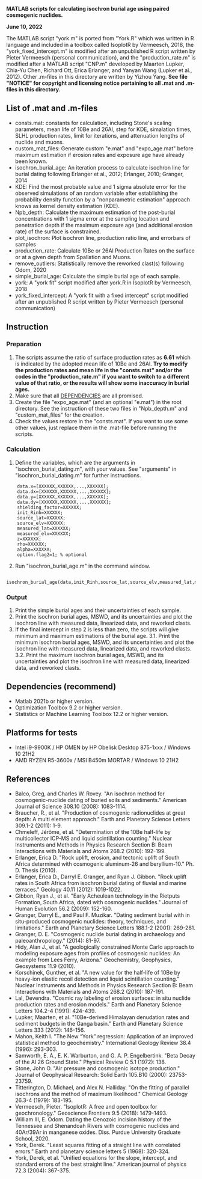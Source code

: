 **MATLAB scripts for calculating isochron burial age using paired cosmogenic nuclides.**

**June 10, 2022**

The MATLAB script "york.m" is ported from "York.R" which was written in R language and included in a toolbox called IsoplotR by Vermeesch, 2018, the "york_fixed_intercept.m" is modified after an unpublished R script written by Pieter Vermeesch (personal communication), and the "production_rate.m" is modified after a MATLAB script "CNP.m" developed by Maarten Lupker, Chia-Yu Chen, Richard Ott, Erica Erlanger, and Yanyan Wang (Lupker et al., 2012). Other .m-files in this directory are written by Yizhou Yang. **See file "NOTICE" for copyright and licensing notice pertaining to all .mat and .m-files in this directory.**

## List of .mat and .m-files
 - consts.mat: constants for calculation, including Stone's scaling parameters, mean life of 10Be and 26Al, step for KDE, simalation times, SLHL production rates, limit for iterations, and attenuation lengths of nuclide and muons.
 - custom_mat_files: Generate custom "e.mat" and "expo_age.mat" before maximum estimation if erosion rates and exposure age have already been known.
 - isochron_burial_age: An iteration process to calculate isochron line for burial dating following Erlanger et al., 2012; Erlanger, 2010; Granger, 2014
 - KDE: Find the most probable value and 1 sigma absolute error for the observed simulations of an random variable after establishing the probability density function by a "nonparametric estimation" approach knows as kernel density estimation (KDE).
 - Npb_depth: Calculate the maximum estimation of the post-burial concentrations with 1 sigma error at the sampling location and penetration depth if the maximum exposure age (and additional erosion rate) of the surface is constrained.
 - plot_isochron: Plot isochron line, production ratio line, and errorbars of samples
 - production_rate: Calculate 10Be or 26Al Production Rates on the surface or at a given depth from Spallation and Muons.
 - remove_outliers: Statistically remove the reworked clast(s) following Odom, 2020
 - simple_burial_age: Calculate the simple burial age of each sample.
 - york: A "york fit" script modified after york.R in IsoplotR by Vermeesch, 2018
 - york_fixed_intercept: A "york fit with a fixed intercept" script modified after an unpublished R script written by Pieter Vermeesch (personal communication)

## Instruction
### Preparation
1.  The scripts assume the ratio of surface production rates as  **6.61**  which is indicated by the adopted mean life of 10Be and 26Al.  **Try to modify the production rates and mean life in the "consts.mat" and/or the codes in the "production_rate.m" if you want to switch to a different value of that ratio, or the results will show some inaccuracy in burial ages.**
2. Make sure that all [DEPENDENCIES](https://github.com/QaidamGhost/isochron_burial_dating#software-version-and-dependency) are all promised.
3. Create the file "expo_age.mat" (and an optional "e.mat") in the root directory. See the instruction of these two files in "Npb_depth.m" and "custom_mat_files" for the creation.
4. Check the values restore in the "consts.mat". If you want to use some other values, just replace them in the .mat-file before running the scripts.
### Calculation
1.  Define the variables, which are the arguments in "isochron_burial_dating.m", with your values. See "arguments" in "isochron_burial_dating.m" for further instructions.
```
    data.x=[XXXXXX,XXXXXX,...,XXXXXX];
    data.dx=[XXXXXX,XXXXXX,...,XXXXXX];
    data.y=[XXXXXX,XXXXXX,...,XXXXXX];
    data.dy=[XXXXXX,XXXXXX,...,XXXXXX];
    shielding_factor=XXXXXX;
    init_Rinh=XXXXXX;
    source_lat=XXXXXX;
    source_elv=XXXXXX;
    measured_lat=XXXXXX;
    measured_elv=XXXXXX;
    z=XXXXXX;
    rho=XXXXXX;
    alpha=XXXXXX;
    option.flag2=1; % optional
```
2.  Run "isochron_burial_age.m" in the command window.
 ```
	isochron_burial_age(data,init_Rinh,source_lat,source_elv,measured_lat,measured_elv,shielding_factor,z,rho,alpha,option);
```
### Output
1. Print the simple burial ages and their uncertainties of each sample.
2. Print the isochron burial ages, MSWD, and its uncertainties and plot the isochron line with measured data, linearized data, and reworked clasts.
3. If the final intercept in step 2 is less than zero, the scripts will give minimum and maximum estimations of the burial age. 
3.1. Print the minimum isochron burial ages, MSWD, and its uncertainties and plot the isochron line with measured data, linearized data, and reworked clasts.
3.2. Print the maximum isochron burial ages, MSWD, and its uncertainties and plot the isochron line with measured data, linearized data, and reworked clasts.

## Dependencies (recommend)
 - Matlab 2021b or higher version.
 - Optimization Toolbox 9.2 or higher version.
 - Statistics or Machine Learning Toolbox 12.2 or higher version.

## Platforms for tests
 - Intel i9-9900K / HP OMEN by HP Obelisk Desktop 875-1xxx / Windows 10 21H2
 - AMD RYZEN R5-3600x / MSI B450m MORTAR / Windows 10 21H2

## References
 - Balco, Greg, and Charles W. Rovey. "An isochron method for cosmogenic-nuclide dating of buried soils and sediments." American Journal of Science 308.10 (2008): 1083-1114.
 - Braucher, R., et al. "Production of cosmogenic radionuclides at great depth: A multi element approach." Earth and Planetary Science Letters 309.1-2 (2011): 1-9.
 - Chmeleff, Jérôme, et al. "Determination of the 10Be half-life by multicollector ICP-MS and liquid scintillation counting." Nuclear Instruments and Methods in Physics Research Section B: Beam Interactions with Materials and Atoms 268.2 (2010): 192-199.
 - Erlanger, Erica D. "Rock uplift, erosion, and tectonic uplift of South Africa determined with cosmogenic aluminum-26 and beryllium-10." Ph. D. Thesis (2010).
 - Erlanger, Erica D., Darryl E. Granger, and Ryan J. Gibbon. "Rock uplift rates in South Africa from isochron burial dating of fluvial and marine terraces." Geology 40.11 (2012): 1019-1022.
 - Gibbon, Ryan J., et al. "Early Acheulean technology in the Rietputs Formation, South Africa, dated with cosmogenic nuclides." Journal of Human Evolution 56.2 (2009): 152-160.
 - Granger, Darryl E., and Paul F. Muzikar. "Dating sediment burial with in situ-produced cosmogenic nuclides: theory, techniques, and limitations." Earth and Planetary Science Letters 188.1-2 (2001): 269-281.
 - Granger, D. E. "Cosmogenic nuclide burial dating in archaeology and paleoanthropology." (2014): 81-97.
 - Hidy, Alan J., et al. "A geologically constrained Monte Carlo approach to modeling exposure ages from profiles of cosmogenic nuclides: An example from Lees Ferry, Arizona." Geochemistry, Geophysics, Geosystems 11.9 (2010).
 - Korschinek, Gunther, et al. "A new value for the half-life of 10Be by heavy-ion elastic recoil detection and liquid scintillation counting." Nuclear Instruments and Methods in Physics Research Section B: Beam Interactions with Materials and Atoms 268.2 (2010): 187-191.
 - Lal, Devendra. "Cosmic ray labeling of erosion surfaces: in situ nuclide production rates and erosion models." Earth and Planetary Science Letters 104.2-4 (1991): 424-439.
 - Lupker, Maarten, et al. "10Be-derived Himalayan denudation rates and sediment budgets in the Ganga basin." Earth and Planetary Science Letters 333 (2012): 146-156.
 - Mahon, Keith I. "The New “York” regression: Application of an improved statistical method to geochemistry." International Geology Review 38.4 (1996): 293-303.
 - Samworth, E. A., E. K. Warburton, and G. A. P. Engelbertink. "Beta Decay of the Al 26 Ground State." Physical Review C 5.1 (1972): 138.
 - Stone, John O. "Air pressure and cosmogenic isotope production." Journal of Geophysical Research: Solid Earth 105.B10 (2000): 23753-23759.
 - Titterington, D. Michael, and Alex N. Halliday. "On the fitting of parallel isochrons and the method of maximum likelihood." Chemical Geology 26.3-4 (1979): 183-195.
 - Vermeesch, Pieter. "IsoplotR: A free and open toolbox for geochronology." Geoscience Frontiers 9.5 (2018): 1479-1493.
 - William III, E. Odom. Dating the Cenozoic incision history of the Tennessee and Shenandoah Rivers with cosmogenic nuclides and 40Ar/39Ar in manganese oxides. Diss. Purdue University Graduate School, 2020.
 - York, Derek. "Least squares fitting of a straight line with correlated errors." Earth and planetary science letters 5 (1968): 320-324.
 - York, Derek, et al. "Unified equations for the slope, intercept, and standard errors of the best straight line." American journal of physics 72.3 (2004): 367-375.
